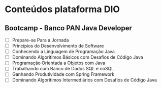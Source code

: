# Conteúdos plataforma DIO

## Bootcamp - Banco PAN Java Developer
- [ ] Prepare-se Para a Jornada
- [ ] Princípios do Desenvolvimento de Software
- [ ] Conhecendo a Linguagem de Programação Java
- [ ] Dominando Algoritimos Básicos com Desafios de Código Java
- [ ] Programação Orientada a Objetos com Java
- [ ] Trabalhando com Banco de Dados SQL e noSQL
- [ ] Ganhando Produtividade com Spring Framework
- [ ] Dominando Algoritimos Intermediários com Desafios de Código Java
